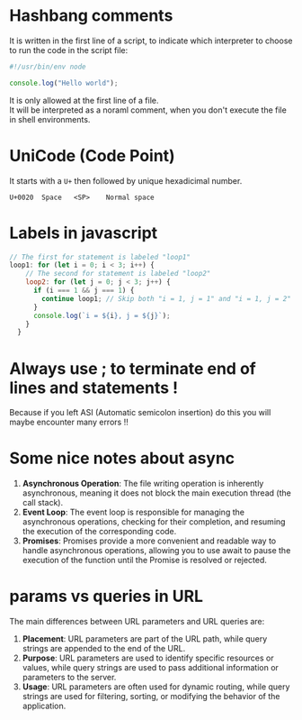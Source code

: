# Hashbang comments

It is written in the first line of a script, to indicate which interpreter to choose to run the code in the script file: 
```javascript
#!/usr/bin/env node

console.log("Hello world");
```
It is only allowed at the first line of a file.  
It will be interpreted as a noraml comment, when you don't execute the file in shell environments.

# UniCode (Code Point)

It starts with a `U+` then followed by unique hexadicimal number.
```
U+0020	Space	<SP>	Normal space
```  

# Labels in javascript

``` javascript
// The first for statement is labeled "loop1"
loop1: for (let i = 0; i < 3; i++) {
    // The second for statement is labeled "loop2"
    loop2: for (let j = 0; j < 3; j++) {
      if (i === 1 && j === 1) {
        continue loop1; // Skip both "i = 1, j = 1" and "i = 1, j = 2"
      }
      console.log(`i = ${i}, j = ${j}`);
    }
  }
```  

# Always use ; to terminate end of lines and statements !

Because if you left ASI (Automatic semicolon insertion) do this you will maybe encounter many errors !!  

# Some nice notes about async

1.  **Asynchronous Operation**: The file writing operation is inherently asynchronous, meaning it does not block the main execution thread (the call stack).  
2.  **Event Loop**: The event loop is responsible for managing the asynchronous operations, checking for their completion, and resuming the execution of the corresponding code.  
3.  **Promises**: Promises provide a more convenient and readable way to handle asynchronous operations, allowing you to use await to pause the execution of the function until the Promise is resolved or rejected.  

# params vs queries  in URL  

The main differences between URL parameters and URL queries are:

1.  **Placement**: URL parameters are part of the URL path, while query strings are appended to the end of the URL.
2.  **Purpose**: URL parameters are used to identify specific resources or values, while query strings are used to pass additional information or parameters to the server.
3.  **Usage**: URL parameters are often used for dynamic routing, while query strings are used for filtering, sorting, or modifying the behavior of the application.